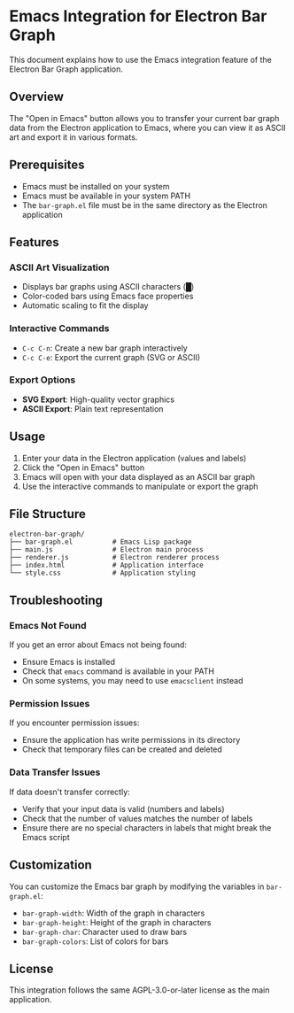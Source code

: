 # Emacs Integration for Electron Bar Graph

This document explains how to use the Emacs integration feature of the Electron Bar Graph application.

## Overview

The "Open in Emacs" button allows you to transfer your current bar graph data from the Electron application to Emacs, where you can view it as ASCII art and export it in various formats.

## Prerequisites

- Emacs must be installed on your system
- Emacs must be available in your system PATH
- The `bar-graph.el` file must be in the same directory as the Electron application

## Features

### ASCII Art Visualization
- Displays bar graphs using ASCII characters (█)
- Color-coded bars using Emacs face properties
- Automatic scaling to fit the display

### Interactive Commands
- `C-c C-n`: Create a new bar graph interactively
- `C-c C-e`: Export the current graph (SVG or ASCII)

### Export Options
- **SVG Export**: High-quality vector graphics
- **ASCII Export**: Plain text representation

## Usage

1. Enter your data in the Electron application (values and labels)
2. Click the "Open in Emacs" button
3. Emacs will open with your data displayed as an ASCII bar graph
4. Use the interactive commands to manipulate or export the graph

## File Structure

```
electron-bar-graph/
├── bar-graph.el          # Emacs Lisp package
├── main.js               # Electron main process
├── renderer.js           # Electron renderer process
├── index.html            # Application interface
└── style.css             # Application styling
```

## Troubleshooting

### Emacs Not Found
If you get an error about Emacs not being found:
- Ensure Emacs is installed
- Check that `emacs` command is available in your PATH
- On some systems, you may need to use `emacsclient` instead

### Permission Issues
If you encounter permission issues:
- Ensure the application has write permissions in its directory
- Check that temporary files can be created and deleted

### Data Transfer Issues
If data doesn't transfer correctly:
- Verify that your input data is valid (numbers and labels)
- Check that the number of values matches the number of labels
- Ensure there are no special characters in labels that might break the Emacs script

## Customization

You can customize the Emacs bar graph by modifying the variables in `bar-graph.el`:

- `bar-graph-width`: Width of the graph in characters
- `bar-graph-height`: Height of the graph in characters  
- `bar-graph-char`: Character used to draw bars
- `bar-graph-colors`: List of colors for bars

## License

This integration follows the same AGPL-3.0-or-later license as the main application.
